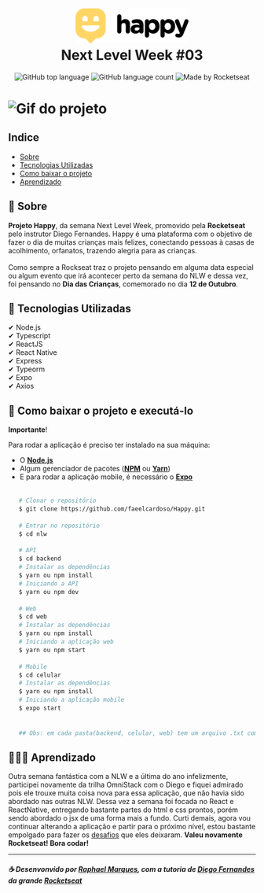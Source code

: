 <h1 align="center">
    <img src="web/src/images/logo-black.svg" width="230px">
    <br>Next Level Week #03</br> 
</h1>

<p align="center">
    <img alt="GitHub top language" src="https://img.shields.io/github/languages/top/faeelcardoso/happy?style=flat-square">
    <img alt="GitHub language count" src="https://img.shields.io/github/languages/count/faeelcardoso/happy?style=flat-square">
     <img alt="Made by Rocketseat" src="https://img.shields.io/badge/made%20by-Rocketseat-%237519C1?style=flat-square"><br/>
</p>

<h1>
    <img src="web/src/images/gif/nlw3.gif" alt="Gif do projeto">
</h1>

## Indice
- [Sobre](#-sobre)
- [Tecnologias Utilizadas](#-tecnologias-utilizadas)
- [Como baixar o projeto](#-como-baixar-o-projeto)
- [Aprendizado](#-aprendizado)

## 📜 Sobre
**Projeto Happy**, da semana Next Level Week, promovido pela **Rocketseat** pelo instrutor Diego Fernandes.
Happy é uma plataforma com o objetivo de fazer o dia de muitas crianças mais felizes, conectando pessoas à casas de acolhimento, orfanatos, trazendo alegria para as crianças.<br /><br />
Como sempre a Rockseat traz o projeto pensando em alguma data especial ou algum evento que irá acontecer perto da semana do NLW e dessa vez, foi pensando no **Dia das Crianças**, comemorado no dia **12 de Outubro**.

## 🚀 Tecnologias Utilizadas

 ✔ Node.js <br>
 ✔ Typescript <br>
 ✔ ReactJS <br>
 ✔ React Native <br>
 ✔ Express <br>
 ✔ Typeorm <br>
 ✔ Expo <br>
 ✔ Axios <br>

 ## 📁 Como baixar o projeto e executá-lo

  **Importante**!

Para rodar a aplicação é preciso ter instalado na sua máquina:

- O **[Node.js](https://nodejs.org/en)**
- Algum gerenciador de pacotes (**[NPM](https://www.npmjs.com)** ou **[Yarn](https://yarnpkg.com)**) 
- E para rodar a aplicação mobile, é necessário o **[Expo](https://expo.io)**

 ```bash

    # Clonar o repositório
    $ git clone https://github.com/faeelcardoso/Happy.git
    
    # Entrar no repositório
    $ cd nlw

    # API
    $ cd backend
    # Instalar as dependências
    $ yarn ou npm install 
    # Iniciando a API
    $ yarn ou npm dev

    # Web
    $ cd web
    # Instalar as dependências
    $ yarn ou npm install
    # Iniciando a aplicação web
    $ yarn ou npm start

    # Mobile
    $ cd celular
    # Instalar as dependências
    $ yarn ou npm install
    # Iniciando a aplicação mobile
    $ expo start


    ## Obs: em cada pasta(backend, celular, web) tem um arquivo .txt com todas as dependencias que foram usadas.

 ```

## 👨🏻‍💻 Aprendizado
Outra semana fantástica com a NLW e a última do ano infelizmente, participei novamente da trilha OmniStack com o Diego e fiquei admirado pois ele trouxe muita coisa nova para essa aplicação, que não havia sido abordado nas outras NLW. Dessa vez a semana foi focada no React e ReactNative, entregando bastante partes do html e css prontos, porém sendo abordado o jsx de uma forma mais a fundo. Curti demais, agora vou continuar alterando a aplicação e partir para o próximo nível, estou bastante empolgado para fazer os [desafios](https://www.notion.so/Vers-o-2-0-do-Happy-c754db7a4d41469e8c2d00fcf75392c4) que eles deixaram. **Valeu novamente Rocketseat! Bora codar!**

---
##### ☕ Desenvonvido por [Raphael Marques](https://github.com/faeelcardoso), com a tutoria de [Diego Fernandes](https://github.com/diego3g) da grande [Rocketseat](https://rocketseat.com.br/)